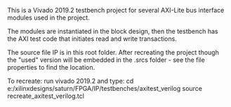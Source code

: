 This is a Vivado 2019.2 testbench project for several AXI-Lite bus interface modules used in the project.

The modules are instantiated in the block design, then the testbench has the AXI test code that initiates read and write transactions.

The source file IP is in this root folder. After recreating the project though the "used" version will be embedded in the .srcs folder - see the file properties to find the location.

To recreate: run vivado 2019.2 and type:
cd e:/xilinxdesigns/saturn/FPGA/IP/testbenches/axitest_verilog
source recreate_axitest_verilog.tcl
